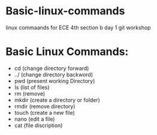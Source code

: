 # Basic-linux-commands
linux commaands for ECE 4th section b day 1 git workshop
# Basic Linux Commands:
- cd (change directory forward)
- ../ (change directory backword)
- pwd (present working Directory)
- Is (list of files)
- rm (remove)
- mkdir (create a directory or folder)
- rmdir (remove directory)
- touch (create a new file)
- nano (edit a file)
- cat (file discription)

